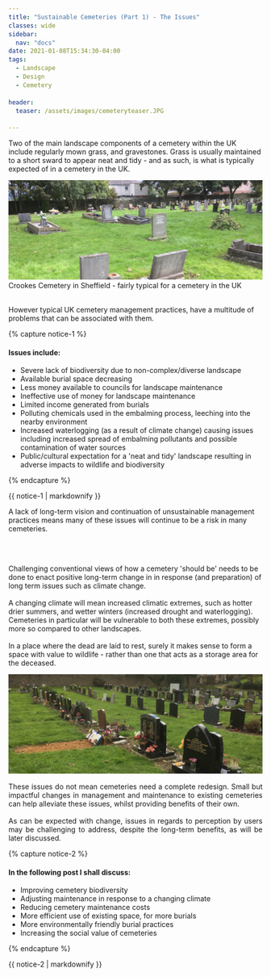 ```yaml
---
title: "Sustainable Cemeteries (Part 1) - The Issues"
classes: wide
sidebar:
  nav: "docs"
date: 2021-01-08T15:34:30-04:00
tags:
  - Landscape
  - Design
  - Cemetery
  
header:
  teaser: /assets/images/cemeteryteaser.JPG
  
---
```


Two of the main landscape components of a cemetery within the UK include regularly mown grass, and gravestones. Grass is usually maintained to a short sward to appear neat and tidy - and as such, is what is typically expected of in a cemetery in the UK.

<img src="/assets/images/cemeteryteaser.JPG" alt="">
<figcaption>Crookes Cemetery in Sheffield - fairly typical for a cemetery in the UK</figcaption>

<br>

However typical UK cemetery management practices, have a multitude of problems that can be associated with them.

{% capture notice-1 %}

#### Issues include:

* Severe lack of biodiversity due to non-complex/diverse landscape 
* Available burial space decreasing 
* Less money available to councils for landscape maintenance
* Ineffective use of money for landscape maintenance
* Limited income generated from burials
* Polluting chemicals used in the embalming process, leeching into the nearby environment
* Increased waterlogging (as a result of climate change) causing issues including increased spread of embalming pollutants and possible contamination of water sources
* Public/cultural expectation for a 'neat and tidy' landscape resulting in adverse impacts to wildlife and biodiversity

{% endcapture %}

<div class="notice">
  {{ notice-1 | markdownify }}
</div>

<p style="text-align: justify;">

A lack of long-term vision and continuation of unsustainable management practices means many of these issues will continue to be a risk in many cemeteries. 

<br><br>

Challenging conventional views of how a cemetery 'should be' needs to be done to enact positive long-term change in in response (and preparation) of long term issues such as climate change.
<br><br>
A changing climate will mean increased climatic extremes, such as hotter drier summers, and wetter winters (increased drought and waterlogging). Cemeteries in particular will be vulnerable to both these extremes, possibly more so compared to other landscapes.
<br><br>
In a place where the dead are laid to rest, surely it makes sense to form a space with value to wildlife - rather than one that acts as a storage area for the deceased.

</p>

<img src="/assets/images/cemeteryteaser2.JPG" alt="">

<p style="text-align: justify;">
These issues do not mean cemeteries need a complete redesign. Small but impactful changes in management and maintenance to existing cemeteries can help alleviate these issues, whilst providing benefits of their own. 
<br><br>
As can be expected with change, issues in regards to perception by users may be challenging to address, despite the long-term benefits, as will be later discussed.

</p>

{% capture notice-2 %}

#### In the following post I shall discuss:

* Improving cemetery biodiversity
* Adjusting maintenance in response to a changing climate
* Reducing cemetery maintenance costs
* More efficient use of existing space, for more burials
* More environmentally friendly burial practices
* Increasing the social value of cemeteries

{% endcapture %}

<div class="notice">
  {{ notice-2 | markdownify }}
</div>
